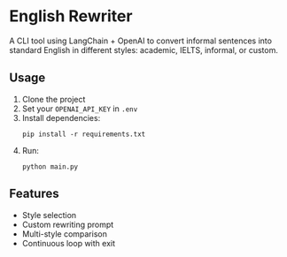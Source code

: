 # English Rewriter

A CLI tool using LangChain + OpenAI to convert informal sentences into standard English in different styles: academic, IELTS, informal, or custom.

## Usage

1. Clone the project
2. Set your `OPENAI_API_KEY` in `.env`
3. Install dependencies:
    ```
    pip install -r requirements.txt
    ```
4. Run:
    ```
    python main.py
    ```

## Features
- Style selection
- Custom rewriting prompt
- Multi-style comparison
- Continuous loop with exit
